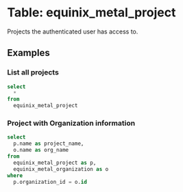 # Table: equinix_metal_project

Projects the authenticated user has access to.

## Examples

### List all projects

```sql
select
  *
from
  equinix_metal_project
```

### Project with Organization information

```sql
select
  p.name as project_name,
  o.name as org_name
from
  equinix_metal_project as p,
  equinix_metal_organization as o
where
  p.organization_id = o.id
```
